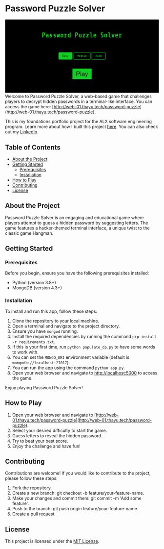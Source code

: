 # Password Puzzle Solver
![Pasword Puzzle Solver start screen](https://github.com/shallomkanyori/password_puzzle_solver/blob/master/docs/images/feature1.png?raw=true)
Welcome to Password Puzzle Solver, a web-based game that challenges players to decrypt hidden passwords in a terminal-like interface. You can access the game here: [http://web-01.thayu.tech/password-puzzle](http://web-01.thayu.tech/password-puzzle).

This is my foundations portfolio project for the ALX software engineering program. Learn more about how I built this project [here](https://medium.com/@shallomkanyori/password-puzzle-solver-my-portfolio-project-journey-29ac9e744c45). You can also check out my [LinkedIn](https://www.linkedin.com/in/shallom-kanyori-613148254/).

## Table of Contents

- [About the Project](#about-the-project)
- [Getting Started](#getting-started)
  - [Prerequisites](#prerequisites)
  - [Installation](#installation)
- [How to Play](#how-to-play)
- [Contributing](#contributing)
- [License](#license)

## About the Project

Password Puzzle Solver is an engaging and educational game where players attempt to guess a hidden password by suggesting letters. The game features a hacker-themed terminal interface, a unique twist to the classic game Hangman.

## Getting Started

### Prerequisites

Before you begin, ensure you have the following prerequisites installed:

- Python (version 3.8+)
- MongoDB (version 4.3+)

### Installation

To install and run this app, follow these steps:

1. Clone the repository to your local machine.
2. Open a terminal and navigate to the project directory.
3. Ensure you have `mongod` running.
4. Install the required dependencies by running the command `pip install -r requirements.txt`.
5. If this is your first time, run `python populate_dp.py` to have some words to work with.
6. You can set the `MONGO_URI` environment variable (default is `mongodb://localhost:27017`).
7. You can run the app using the command `python app.py`.
8. Open your web browser and navigate to [http://localhost:5000](http://localhost:5000) to access the game.

Enjoy playing Password Puzzle Solver!

## How to Play

1. Open your web browser and navigate to [http://web-01.thayu.tech/password-puzzle](http://web-01.thayu.tech/password-puzzle).
2. Select your desired difficulty to start the game.
3. Guess letters to reveal the hidden password.
4. Try to beat your best score.
5. Enjoy the challenge and have fun!

## Contributing

Contributions are welcome! If you would like to contribute to the project, please follow these steps:
1. Fork the repository.
2. Create a new branch: git checkout -b feature/your-feature-name.
3. Make your changes and commit them: git commit -m 'Add some feature'.
4. Push to the branch: git push origin feature/your-feature-name.
5. Create a pull request.

## License

This project is licensed under the [MIT License](https://en.wikipedia.org/wiki/MIT_License).
